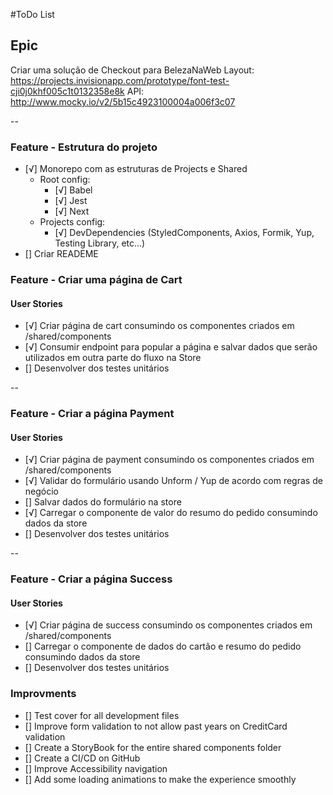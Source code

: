 #ToDo List

## Epic

Criar uma solução de Checkout para BelezaNaWeb
Layout: https://projects.invisionapp.com/prototype/font-test-cji0j0khf005c1t0132358e8k
API: http://www.mocky.io/v2/5b15c4923100004a006f3c07

--

### Feature - Estrutura do projeto

- [√] Monorepo com as estruturas de Projects e Shared
  - Root config:
    - [√] Babel
    - [√] Jest
    - [√] Next
  - Projects config:
    - [√] DevDependencies (StyledComponents, Axios, Formik, Yup, Testing Library, etc...)
- [] Criar READEME

### Feature - Criar uma página de Cart

#### User Stories

- [√] Criar página de cart consumindo os componentes criados em /shared/components
- [√] Consumir endpoint para popular a página e salvar dados que serão utilizados em outra parte do fluxo na Store
- [] Desenvolver dos testes unitários

--

### Feature - Criar a página Payment

#### User Stories

- [√] Criar página de payment consumindo os componentes criados em /shared/components
- [√] Validar do formulário usando Unform / Yup de acordo com regras de negócio
- [] Salvar dados do formulário na store
- [√] Carregar o componente de valor do resumo do pedido consumindo dados da store
- [] Desenvolver dos testes unitários

--

### Feature - Criar a página Success

#### User Stories

- [√] Criar página de success consumindo os componentes criados em /shared/components
- [] Carregar o componente de dados do cartão e resumo do pedido consumindo dados da store
- [] Desenvolver dos testes unitários

### Improvments

- [] Test cover for all development files
- [] Improve form validation to not allow past years on CreditCard validation
- [] Create a StoryBook for the entire shared components folder
- [] Create a CI/CD on GitHub
- [] Improve Accessibility navigation
- [] Add some loading animations to make the experience smoothly
